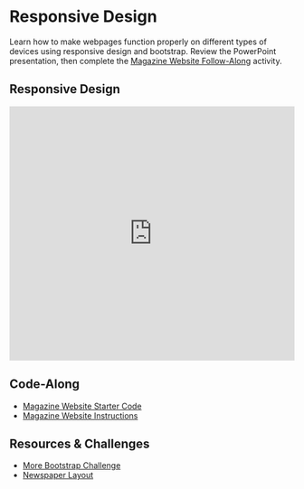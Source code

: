 # Responsive Design
Learn how to make webpages function properly on different types of devices using responsive design and bootstrap. Review the PowerPoint presentation, then complete the [Magazine Website Follow-Along](MagazineWebsiteFollowAlongWithCode.md) activity.

## Responsive Design
<iframe src='https://view.officeapps.live.com/op/embed.aspx?src=https://hylandtechclub.com/web-101/Week06/ResponsiveDesign.pptx' width='100%' height='450px' frameborder='0'></iframe>

## Code-Along
- [Magazine Website Starter Code](https://hytop.onrender.com/e/onlinemagazine)
- [Magazine Website Instructions](MagazineWebsiteFollowAlongWithCode.md)

## Resources & Challenges
- [More Bootstrap Challenge](MoreBootstrapChallenge.md)
- [Newspaper Layout](https://codepen.io/gc-nomade/pen/GRXdPN)

